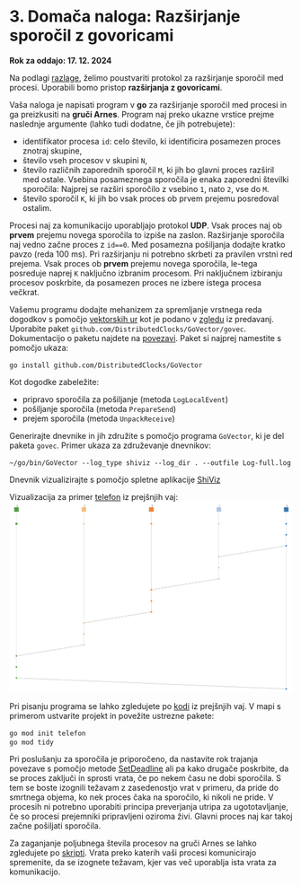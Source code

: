 # 3. Domača naloga: Razširjanje sporočil z govoricami

**Rok za oddajo: 17. 12. 2024**

Na podlagi [razlage](../07-razsirjanje-sporocil/Razsirjanje-sporocil.md), želimo poustvariti protokol za razširjanje sporočil med procesi. Uporabili bomo pristop **razširjanja z govoricami**.

Vaša naloga je napisati program v **go** za razširjanje sporočil med procesi in ga preizkusiti na **gruči Arnes**. Program naj preko ukazne vrstice prejme naslednje argumente (lahko tudi dodatne, če jih potrebujete):
- identifikator procesa `id`: celo število, ki identificira posamezen proces znotraj skupine,
- število vseh procesov v skupini `N`,
- število različnih zaporednih sporočil `M`, ki jih bo glavni proces razširil med ostale. Vsebina posameznega sporočila je enaka zaporedni številki sporočila: Najprej se razširi sporočilo z vsebino `1`, nato `2`, vse do `M`.
- število sporočil `K`, ki jih bo vsak proces ob prvem prejemu posredoval ostalim.  

Procesi naj za komunikacijo uporabljajo protokol **UDP**. Vsak proces naj ob **prvem** prejemu novega sporočila to izpiše na zaslon. Razširjanje sporočila naj vedno začne proces z `id==0`. Med posamezna pošiljanja dodajte kratko pavzo (reda 100 ms). Pri razširjanju ni potrebno skrbeti za pravilen vrstni red prejema. Vsak proces ob **prvem** prejemu novega sporočila, le-tega posreduje naprej `K` naključno izbranim procesom. Pri naključnem izbiranju procesov poskrbite, da posamezen proces ne izbere istega procesa večkrat. 

Vašemu programu dodajte mehanizem za spremljanje vrstnega reda dogodkov s pomočjo [vektorskih ur](../../predavanja/13-merjenje-casa/merjenje-casa.md) kot je podano v [zgledu](../../predavanja/13-merjenje-casa/koda/vektorska-ura/vektorska-ura.go) iz predavanj. Uporabite paket `github.com/DistributedClocks/GoVector/govec`. Dokumentacijo o paketu najdete na [povezavi](https://pkg.go.dev/github.com/DistributedClocks/GoVector/govec?utm_source=godoc). Paket si najprej namestite s pomočjo ukaza:
```
go install github.com/DistributedClocks/GoVector
```

Kot dogodke zabeležite: 
 - pripravo sporočila za pošiljanje (metoda `LogLocalEvent`)
 - pošiljanje sporočila (metoda `PrepareSend`)
 - prejem sporočila (metoda `UnpackReceive`)
  
Generirajte dnevnike in jih združite s pomočjo programa `GoVector`, ki je del paketa `govec`. Primer ukaza za združevanje dnevnikov: 
```
~/go/bin/GoVector --log_type shiviz --log_dir . --outfile Log-full.log
```
Dnevnik vizualizirajte s pomočjo spletne aplikacije [ShiViz](https://bestchai.bitbucket.io/shiviz/) 

Vizualizacija za primer [telefon](./koda/telefon.go) iz prejšnjih vaj:
![Potek komunikacije](./telefon.png)

Pri pisanju programa se lahko zgledujete po [kodi](./koda/telefon.go) iz prejšnjih vaj. V mapi s primerom ustvarite projekt in povežite ustrezne pakete:
```
go mod init telefon
go mod tidy
```

Pri poslušanju za sporočila je priporočeno, da nastavite rok trajanja povezave s pomočjo metode [SetDeadline](https://pkg.go.dev/net#IPConn.SetDeadline) ali pa kako drugače poskrbite, da se proces zaključi in sprosti vrata, če po nekem času ne dobi sporočila. S tem se boste izognili težavam z zasedenostjo vrat v primeru, da pride do smrtnega objema, ko nek proces čaka na sporočilo, ki nikoli ne pride. V procesih ni potrebno uporabiti principa preverjanja utripa za ugototavljanje, če so procesi prejemniki pripravljeni oziroma živi. Glavni proces naj kar takoj začne pošiljati sporočila. 

Za zaganjanje poljubnega števila procesov na gruči Arnes se lahko zgledujete po [skripti](./koda/run_telefon.sbatch). Vrata preko katerih vaši procesi komunicirajo spremenite, da se izognete težavam, kjer vas več uporablja ista vrata za komunikacijo.